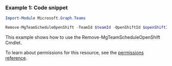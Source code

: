 ### Example 1: Code snippet

```powershellImport-Module Microsoft.Graph.Teams

Remove-MgTeamScheduleOpenShift -TeamId $teamId -OpenShiftId $openShiftId
```
This example shows how to use the Remove-MgTeamScheduleOpenShift Cmdlet.
To learn about permissions for this resource, see the [permissions reference](/graph/permissions-reference).

